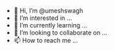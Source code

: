 - 👋 Hi, I’m @umeshswagh
- 👀 I’m interested in ...
- 🌱 I’m currently learning ...
- 💞️ I’m looking to collaborate on ...
- 📫 How to reach me ...

<!---
umeshswagh/umeshswagh is a ✨ special ✨ repository because its `README.md` (this file) appears on your GitHub profile.
You can click the Preview link to take a look at your changes.
--->
